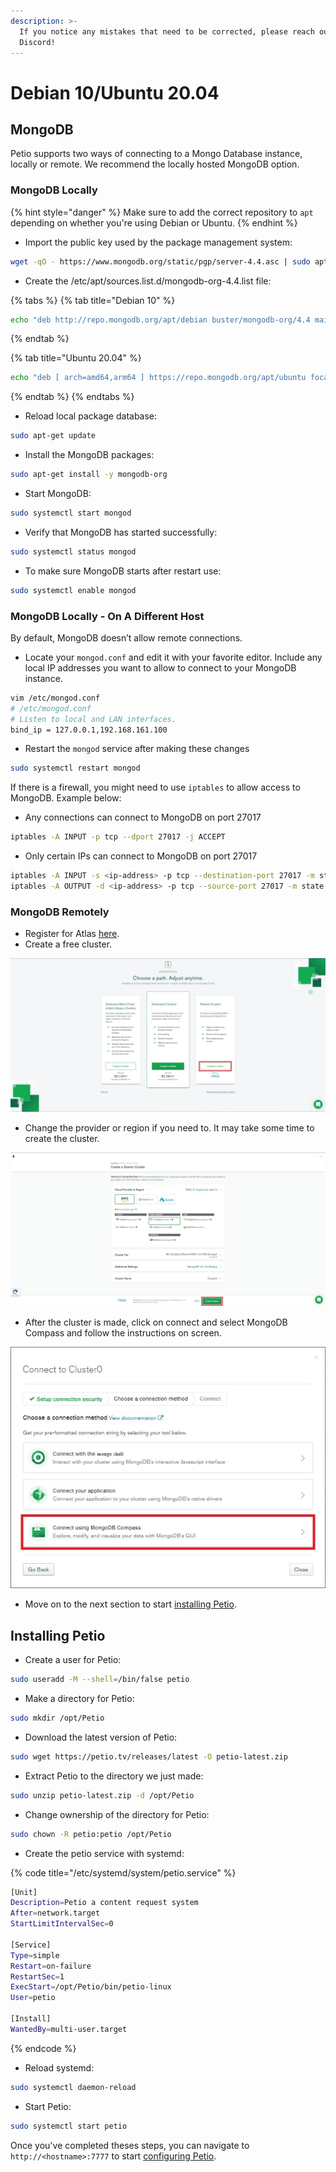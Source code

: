 ```yaml
---
description: >-
  If you notice any mistakes that need to be corrected, please reach out on
  Discord!
---
```


# Debian 10/Ubuntu 20.04

## MongoDB

Petio supports two ways of connecting to a Mongo Database instance, locally or remote. We recommend the locally hosted MongoDB option.

### **MongoDB Locally**

{% hint style="danger" %}
Make sure to add the correct repository to `apt` depending on whether you're using Debian or Ubuntu.
{% endhint %}

* Import the public key used by the package management system:

```bash
wget -qO - https://www.mongodb.org/static/pgp/server-4.4.asc | sudo apt-key add -
```

* Create the /etc/apt/sources.list.d/mongodb-org-4.4.list file:

{% tabs %}
{% tab title="Debian 10" %}
```bash
echo "deb http://repo.mongodb.org/apt/debian buster/mongodb-org/4.4 main" | sudo tee /etc/apt/sources.list.d/mongodb-org-4.4.list
```
{% endtab %}

{% tab title="Ubuntu 20.04" %}
```bash
echo "deb [ arch=amd64,arm64 ] https://repo.mongodb.org/apt/ubuntu focal/mongodb-org/4.4 multiverse" | sudo tee /etc/apt/sources.list.d/mongodb-org-4.4.list
```
{% endtab %}
{% endtabs %}

* Reload local package database:

```bash
sudo apt-get update
```

* Install the MongoDB packages:

```bash
sudo apt-get install -y mongodb-org
```

* Start MongoDB:

```bash
sudo systemctl start mongod
```

* Verify that MongoDB has started successfully:

```bash
sudo systemctl status mongod
```

* To make sure MongoDB starts after restart use:

```bash
sudo systemctl enable mongod
```

### MongoDB Locally - On A Different Host

By default, MongoDB doesn’t allow remote connections.

* Locate your `mongod.conf` and edit it with your favorite editor. Include any local IP addresses you want to allow to connect to your MongoDB instance.

```bash
vim /etc/mongod.conf
# /etc/mongod.conf
# Listen to local and LAN interfaces.
bind_ip = 127.0.0.1,192.168.161.100
```

* Restart the `mongod` service after making these changes

```bash
sudo systemctl restart mongod
```

If there is a firewall, you might need to use `iptables` to allow access to MongoDB. Example below:

* Any connections can connect to MongoDB on port 27017

```bash
iptables -A INPUT -p tcp --dport 27017 -j ACCEPT
```

* Only certain IPs can connect to MongoDB on port 27017

```bash
iptables -A INPUT -s <ip-address> -p tcp --destination-port 27017 -m state --state NEW,ESTABLISHED -j ACCEPT
iptables -A OUTPUT -d <ip-address> -p tcp --source-port 27017 -m state --state ESTABLISHED -j ACCEPT
```



### MongoDB Remotely

* Register for Atlas [here](https://www.mongodb.com/cloud/atlas/register).
* Create a free cluster.

![](../../.gitbook/assets/remote_mongodb_cluster.jpg)

* Change the provider or region if you need to. It may take some time to create the cluster.

![](../../.gitbook/assets/remote_mongodb_server_region.jpg)

* After the cluster is made, click on connect and select MongoDB Compass and follow the instructions on screen.

![](../../.gitbook/assets/remote_mongodb_compass.jpg)

* Move on to the next section to start [installing Petio](debian-ubuntu.md#installing-petio).

## Installing Petio

* Create a user for Petio:

```bash
sudo useradd -M --shell=/bin/false petio
```

* Make a directory for Petio:

```bash
sudo mkdir /opt/Petio
```

* Download the latest version of Petio:

```bash
sudo wget https://petio.tv/releases/latest -O petio-latest.zip
```

* Extract Petio to the directory we just made:

```bash
sudo unzip petio-latest.zip -d /opt/Petio
```

* Change ownership of the directory for Petio:

```bash
sudo chown -R petio:petio /opt/Petio
```

* Create the petio service with systemd:

{% code title="/etc/systemd/system/petio.service" %}
```bash
[Unit]
Description=Petio a content request system
After=network.target
StartLimitIntervalSec=0

[Service]
Type=simple
Restart=on-failure
RestartSec=1
ExecStart=/opt/Petio/bin/petio-linux
User=petio

[Install]
WantedBy=multi-user.target
```
{% endcode %}

* Reload systemd:

```bash
sudo systemctl daemon-reload
```

* Start Petio:

```bash
sudo systemctl start petio
```

Once you've completed theses steps, you can navigate to `http://<hostname>:7777` to start [configuring Petio](../../configuration/first-time-setup.md).

